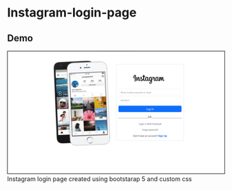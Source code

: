 # Instagram-login-page

## Demo 
<img src="https://github.com/Chirag-Berde/instagram-login-page/blob/main/insta-homepage.png" alt="insta homepage" style="border: 1px solid black;">
Instagram login page created using bootstarap 5 and custom css





